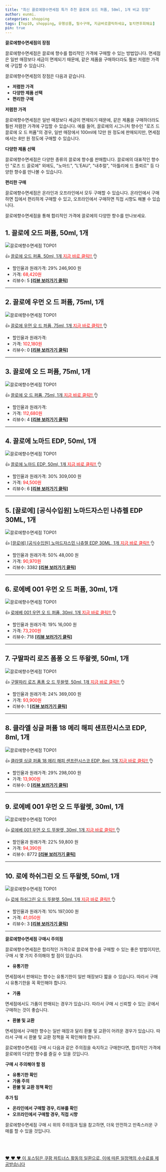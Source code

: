 ```yaml
---
title: "최신 끌로에향수면세점 특가 추천 끌로에 오드 퍼퓸, 50ml, 1개 비교 장점"
author: eunmi.
categories: shopping
tags: [Top10, shopping, 유행상품, 필수구매, 지금바로클릭하세요, 놓치면후회해요]
pin: true
---
```

**끌로에향수면세점의 장점**

끌로에향수면세점은 끌로에 향수를 합리적인 가격에 구매할 수 있는 방법입니다. 면세점은 일반 매장보다 세금이 면제되기 때문에, 같은 제품을 구매하더라도 훨씬 저렴한 가격에 구입할 수 있습니다.

끌로에향수면세점의 장점은 다음과 같습니다.

* **저렴한 가격**
* **다양한 제품 선택**
* **편리한 구매**

**저렴한 가격**

끌로에향수면세점은 일반 매장보다 세금이 면제되기 때문에, 같은 제품을 구매하더라도 훨씬 저렴한 가격에 구입할 수 있습니다. 예를 들어, 끌로에의 시그니처 향수인 "로즈 드 끌로에 오 드 퍼퓸"의 경우, 일반 매장에서 100ml에 12만 원 정도에 판매되지만, 면세점에서는 8만 원 정도에 구매할 수 있습니다.

**다양한 제품 선택**

끌로에향수면세점은 다양한 종류의 끌로에 향수를 판매합니다. 끌로에의 대표적인 향수인 "로즈 드 끌로에" 외에도, "노마드", "L'EAU", "내추럴", "아틀리에 드 플뢰르" 등 다양한 향수를 만나볼 수 있습니다.

**편리한 구매**

끌로에향수면세점은 온라인과 오프라인에서 모두 구매할 수 있습니다. 온라인에서 구매하면 집에서 편리하게 구매할 수 있고, 오프라인에서 구매하면 직접 시향도 해볼 수 있습니다.

끌로에향수면세점을 통해 합리적인 가격에 끌로에의 다양한 향수를 만나보세요.

   

## 1. 끌로에 오드 퍼퓸, 50ml, 1개

![끌로에향수면세점 TOP01](https://thumbnail6.coupangcdn.com/thumbnails/remote/230x230ex/image/vendor_inventory/bb15/bd88708caee1208b13fa06c8ac062e2cf23a6fe46024d0c53b2c65ea4fea.jpg)


👍 [끌로에 오드 퍼퓸, 50ml, 1개 <font color=red> 지금 바로 클릭!! </font> ](https://link.coupang.com/re/AFFSDP?lptag=AF3617701&subid=GithubCoopas&pageKey=6412513113&traceid=V0-153&itemId=18034631039&vendorItemId=87552178325) 👌 


- 할인율과 원래가격: 29%  246,900   원
- 가격: <span style='color:red'>68,420원</span>
- 리뷰수: 5  [**[리뷰 보러가기 클릭]**](https://link.coupang.com/re/AFFSDP?lptag=AF3617701&subid=GithubCoopas&pageKey=6412513113&traceid=V0-153&itemId=18034631039&vendorItemId=87552178325)

---


   

## 2. 끌로에 우먼 오 드 퍼퓸, 75ml, 1개

![끌로에향수면세점 TOP01](https://thumbnail10.coupangcdn.com/thumbnails/remote/230x230ex/image/vendor_inventory/6811/16f8bef2db27e6ed8386cf73ccb5d041a6825d57bf165f73490a9190234a.jpg)


👍 [끌로에 우먼 오 드 퍼퓸, 75ml, 1개 <font color=red> 지금 바로 클릭!! </font> ](https://link.coupang.com/re/AFFSDP?lptag=AF3617701&subid=GithubCoopas&pageKey=7063388794&traceid=V0-153&itemId=17520078708&vendorItemId=84687225954) 👌 


- 할인율과 원래가격: 
- 가격: <span style='color:red'>102,180원</span>
- 리뷰수: 0  [**[리뷰 보러가기 클릭]**](https://link.coupang.com/re/AFFSDP?lptag=AF3617701&subid=GithubCoopas&pageKey=7063388794&traceid=V0-153&itemId=17520078708&vendorItemId=84687225954)

---


   

## 3. 끌로에 오 드 퍼퓸, 75ml, 1개

![끌로에향수면세점 TOP01](https://thumbnail8.coupangcdn.com/thumbnails/remote/230x230ex/image/vendor_inventory/78b2/e336fd5a35c4942d56280b02bdf9d0f4e4d3872f0dd02283ef2d1ccacf30.jpg)


👍 [끌로에 오 드 퍼퓸, 75ml, 1개 <font color=red> 지금 바로 클릭!! </font> ](https://link.coupang.com/re/AFFSDP?lptag=AF3617701&subid=GithubCoopas&pageKey=6412513113&traceid=V0-153&itemId=304682488&vendorItemId=74013944668) 👌 


- 할인율과 원래가격: 
- 가격: <span style='color:red'>112,680원</span>
- 리뷰수: 4  [**[리뷰 보러가기 클릭]**](https://link.coupang.com/re/AFFSDP?lptag=AF3617701&subid=GithubCoopas&pageKey=6412513113&traceid=V0-153&itemId=304682488&vendorItemId=74013944668)

---


   

## 4. 끌로에 노마드 EDP, 50ml, 1개

![끌로에향수면세점 TOP01](https://thumbnail10.coupangcdn.com/thumbnails/remote/230x230ex/image/vendor_inventory/90e6/6e0eb11e083702c80b79e25ae943b5d0b24e697071728838a4afe3eef137.jpg)


👍 [끌로에 노마드 EDP, 50ml, 1개 <font color=red> 지금 바로 클릭!! </font> ](https://link.coupang.com/re/AFFSDP?lptag=AF3617701&subid=GithubCoopas&pageKey=93540840&traceid=V0-153&itemId=289915072&vendorItemId=86279340768) 👌 


- 할인율과 원래가격: 30%  309,000   원
- 가격: <span style='color:red'>94,500원</span>
- 리뷰수: 6  [**[리뷰 보러가기 클릭]**](https://link.coupang.com/re/AFFSDP?lptag=AF3617701&subid=GithubCoopas&pageKey=93540840&traceid=V0-153&itemId=289915072&vendorItemId=86279340768)

---


   

## 5. [끌로에] [공식수입원] 노마드자스민 나츄렐 EDP 30ML, 1개

![끌로에향수면세점 TOP01](https://thumbnail10.coupangcdn.com/thumbnails/remote/230x230ex/image/vendor_inventory/d7b1/a29461ff1e987e48173644a7dc244830a40d394ee4658768930071cb2495.jpg)


👍 [[끌로에] [공식수입원] 노마드자스민 나츄렐 EDP 30ML, 1개 <font color=red> 지금 바로 클릭!! </font> ](https://link.coupang.com/re/AFFSDP?lptag=AF3617701&subid=GithubCoopas&pageKey=7263722754&traceid=V0-153&itemId=18507778907&vendorItemId=85646778904) 👌 


- 할인율과 원래가격: 50%  48,000   원
- 가격: <span style='color:red'>90,970원</span>
- 리뷰수: 3382  [**[리뷰 보러가기 클릭]**](https://link.coupang.com/re/AFFSDP?lptag=AF3617701&subid=GithubCoopas&pageKey=7263722754&traceid=V0-153&itemId=18507778907&vendorItemId=85646778904)

---


   

## 6. 로에베 001 우먼 오 드 퍼퓸, 30ml, 1개

![끌로에향수면세점 TOP01](https://thumbnail6.coupangcdn.com/thumbnails/remote/230x230ex/image/vendor_inventory/e171/fee508a95015b8ab772641b3e74d48e3a1d7192a3f2c2f3f40f2870f069c.jpg)


👍 [로에베 001 우먼 오 드 퍼퓸, 30ml, 1개 <font color=red> 지금 바로 클릭!! </font> ](https://link.coupang.com/re/AFFSDP?lptag=AF3617701&subid=GithubCoopas&pageKey=6853448640&traceid=V0-153&itemId=16336047373&vendorItemId=83527959591) 👌 


- 할인율과 원래가격: 19%  16,000   원
- 가격: <span style='color:red'>73,200원</span>
- 리뷰수: 718  [**[리뷰 보러가기 클릭]**](https://link.coupang.com/re/AFFSDP?lptag=AF3617701&subid=GithubCoopas&pageKey=6853448640&traceid=V0-153&itemId=16336047373&vendorItemId=83527959591)

---


   

## 7. 구딸파리 로즈 폼퐁 오 드 뚜왈렛, 50ml, 1개

![끌로에향수면세점 TOP01](https://thumbnail8.coupangcdn.com/thumbnails/remote/230x230ex/image/retail/images/2023/04/19/10/7/41a499d2-3c52-4500-98c7-a8ac5579656b.jpg)


👍 [구딸파리 로즈 폼퐁 오 드 뚜왈렛, 50ml, 1개 <font color=red> 지금 바로 클릭!! </font> ](https://link.coupang.com/re/AFFSDP?lptag=AF3617701&subid=GithubCoopas&pageKey=7278597417&traceid=V0-153&itemId=18578221536&vendorItemId=85714975462) 👌 


- 할인율과 원래가격: 24%  369,000   원
- 가격: <span style='color:red'>93,900원</span>
- 리뷰수: 1  [**[리뷰 보러가기 클릭]**](https://link.coupang.com/re/AFFSDP?lptag=AF3617701&subid=GithubCoopas&pageKey=7278597417&traceid=V0-153&itemId=18578221536&vendorItemId=85714975462)

---


   

## 8. 클라엘 싱글 퍼퓸 18 메리 해피 샌프란시스코 EDP, 8ml, 1개

![끌로에향수면세점 TOP01](https://thumbnail10.coupangcdn.com/thumbnails/remote/230x230ex/image/retail/images/2376975225156429-8905a816-81a3-4ed2-bc44-96dabdf692fa.jpg)


👍 [클라엘 싱글 퍼퓸 18 메리 해피 샌프란시스코 EDP, 8ml, 1개 <font color=red> 지금 바로 클릭!! </font> ](https://link.coupang.com/re/AFFSDP?lptag=AF3617701&subid=GithubCoopas&pageKey=5966640238&traceid=V0-153&itemId=10707326666&vendorItemId=77988021175) 👌 


- 할인율과 원래가격: 29%  298,000   원
- 가격: <span style='color:red'>13,900원</span>
- 리뷰수: 0  [**[리뷰 보러가기 클릭]**](https://link.coupang.com/re/AFFSDP?lptag=AF3617701&subid=GithubCoopas&pageKey=5966640238&traceid=V0-153&itemId=10707326666&vendorItemId=77988021175)

---


   

## 9. 로에베 001 우먼 오 드 뚜왈렛, 30ml, 1개

![끌로에향수면세점 TOP01](https://thumbnail10.coupangcdn.com/thumbnails/remote/230x230ex/image/vendor_inventory/399a/6090443ba576474a7322cf5b045b572f408c8995bd147667fa9aba829693.jpg)


👍 [로에베 001 우먼 오 드 뚜왈렛, 30ml, 1개 <font color=red> 지금 바로 클릭!! </font> ](https://link.coupang.com/re/AFFSDP?lptag=AF3617701&subid=GithubCoopas&pageKey=6853448563&traceid=V0-153&itemId=16336046884&vendorItemId=86838504094) 👌 


- 할인율과 원래가격: 22%  59,800   원
- 가격: <span style='color:red'>94,390원</span>
- 리뷰수: 8772  [**[리뷰 보러가기 클릭]**](https://link.coupang.com/re/AFFSDP?lptag=AF3617701&subid=GithubCoopas&pageKey=6853448563&traceid=V0-153&itemId=16336046884&vendorItemId=86838504094)

---


   

## 10. 로에 하쉬그린 오 드 뚜왈렛, 50ml, 1개

![끌로에향수면세점 TOP01](https://thumbnail6.coupangcdn.com/thumbnails/remote/230x230ex/image/vendor_inventory/5d29/ac4bb744ce991f6ff1cb79528e0ddb47ac4c0f2a3d6440a193cdc27be7a5.jpg)


👍 [로에 하쉬그린 오 드 뚜왈렛, 50ml, 1개 <font color=red> 지금 바로 클릭!! </font> ](https://link.coupang.com/re/AFFSDP?lptag=AF3617701&subid=GithubCoopas&pageKey=5524407684&traceid=V0-153&itemId=8650094356&vendorItemId=81567024938) 👌 


- 할인율과 원래가격: 10%  197,000   원
- 가격: <span style='color:red'>41,050원</span>
- 리뷰수: 3  [**[리뷰 보러가기 클릭]**](https://link.coupang.com/re/AFFSDP?lptag=AF3617701&subid=GithubCoopas&pageKey=5524407684&traceid=V0-153&itemId=8650094356&vendorItemId=81567024938)

---
**끌로에향수면세점 구매시 주의점**

끌로에향수면세점은 합리적인 가격으로 끌로에 향수를 구매할 수 있는 좋은 방법이지만, 구매 시 몇 가지 주의해야 할 점이 있습니다.

* **유통기한**

면세점에서 판매되는 향수는 유통기한이 일반 매장보다 짧을 수 있습니다. 따라서 구매 시 유통기한을 꼭 확인해야 합니다.

* **가품**

면세점에서도 가품이 판매되는 경우가 있습니다. 따라서 구매 시 신뢰할 수 있는 곳에서 구매하는 것이 좋습니다.

* **환불 및 교환**

면세점에서 구매한 향수는 일반 매장과 달리 환불 및 교환이 어려운 경우가 있습니다. 따라서 구매 시 환불 및 교환 정책을 꼭 확인해야 합니다.

끌로에향수면세점 구매 시 다음과 같은 주의점을 숙지하고 구매한다면, 합리적인 가격에 끌로에의 다양한 향수를 즐길 수 있을 것입니다.

**구매 시 주의해야 할 점**

* **유통기한 확인**
* **가품 주의**
* **환불 및 교환 정책 확인**

**추가 팁**

* **온라인에서 구매할 경우, 리뷰를 확인**
* **오프라인에서 구매할 경우, 직접 시향**

끌로에향수면세점 구매 시 위의 주의점과 팁을 참고하면, 더욱 안전하고 만족스러운 구매를 할 수 있을 것입니다.<br><br><br><br><br> [ ❤ ❤ ❤ 이 포스팅은 쿠팡 파트너스 활동의 일환으로, 이에 따른 일정액의 수수료를 제공받습니다](https://link.coupang.com/a/bcEFyh)